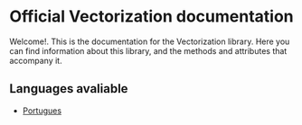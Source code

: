 # Official Vectorization documentation
Welcome!. This is the documentation for the Vectorization library.
Here you can find information about this library, and the methods and attributes that accompany it.

## Languages avaliable
- [Portugues](Portugues/page.md)